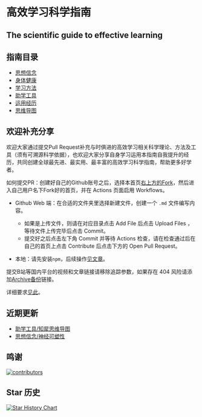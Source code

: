 # 高效学习科学指南
## The scientific guide to effective learning

## 指南目录

- [思想信念](思想信念.md)
- [身体健康](身体健康.md)
- [学习方法](学习方法.md)
- [助学工具](助学工具)
- [运用经历](运用经历)
- [思维导图](高效学习科学指南.png)

## 欢迎补充分享

欢迎大家通过提交Pull Request补充与时俱进的高效学习相关科学理论、方法及工具（须有可溯源科学依据），也欢迎大家分享自身学习运用本指南自我提升的经历，共同创建全球最先进、最实用、最丰富的高效学习科学指南，帮助更多好学者。

如何提交PR：创建好自己的Github账号之后，选择本首页[右上方的Fork](https://github.com/CALMCRAZY/The-scientific-guide-to-effective-learning/fork)，然后进入自己用户名下Fork好的首页，并在 Actions 页面启用 Workflows。

- Github Web 端：在合适的文件夹里选择新建文件，创建一个 `.md` 文件编写内容。
  - 如果是上传文件，则请在对应目录点击 Add File 后点击 Upload Files ，等待文件上传完毕后点击 Commit。
  - 提交好之后点击左下角 Commit 并等待 Actions 检查，请在检查通过后在自己的首页上点击 Contribute 后点击下方的 Open Pull Request。

- 本地：请先安装`npm`，后续操作[见文章](https://chinese.freecodecamp.org/news/how-to-make-your-first-pull-request-on-github/)。

提交B站等国内平台的视频和文章链接请移除追踪参数，如果存在 404 风险请添加[Archive备份](Archive备份.md)链接。

详细要求[见此](CodeOfConduct.md)。

## 近期更新

- [助学工具/知犀思维导图](助学工具/知犀思维导图.md)
- [思想信念/神经可塑性](https://github.com/CALMCRAZY/The-scientific-guide-to-effective-learning/blob/main/%E6%80%9D%E6%83%B3%E4%BF%A1%E5%BF%B5.md#%E7%A5%9E%E7%BB%8F%E5%8F%AF%E5%A1%91%E6%80%A7)

## 鸣谢

[![contributors](https://avatars.githubusercontent.com/u/106364401?s=60&v=4)](https://github.com/CALMCRAZY/The-scientific-guide-to-effective-learning/graphs/contributors)

## Star 历史

[![Star History Chart](https://api.star-history.com/svg?repos=CALMCRAZY/The-scientific-guide-to-effective-learning&type=Date)](https://star-history.com/#CALMCRAZY/The-scientific-guide-to-effective-learning&Date)
